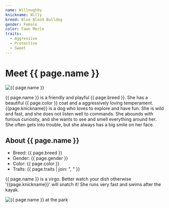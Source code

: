 ```yaml
---
name: Willoughby
knickname: Willy
breed: Blue Blood Bulldog
gender: Female
color: Fawn Merle
traits:
  - Aggressive
  - Protective
  - Sweet
---
```


# Meet {{ page.name }}

![{{ page.name }}](/assests/images/willy-photo.jpg)

{{ page.name }} is a friendly and playful {{ page.breed }}. She has a beautiful {{ page.color }} coat and a aggressively loving temperament.  {{page.knickname}} is a dog who loves to explore and have fun. She is wild and fast, and she does not listen well to commands. She abounds with furious curiosity, and she wants to see and smell everything around her. She often gets into trouble, but she always has a big smile on her face.

## About {{ page.name }}

- Breed: {{ page.breed }}
- Gender: {{ page.gender }}
- Color: {{ page.color }}
- Traits: {{ page.traits | join: ", " }}

{{ page.name }} is a virgo.  Better watch your dish otherwise '{{page.knickname}}' will snatch it!  She runs very fast and swims after the kayak.

![{{ page.name }} at the park](/path/to/willy-park-photo.jpg)



